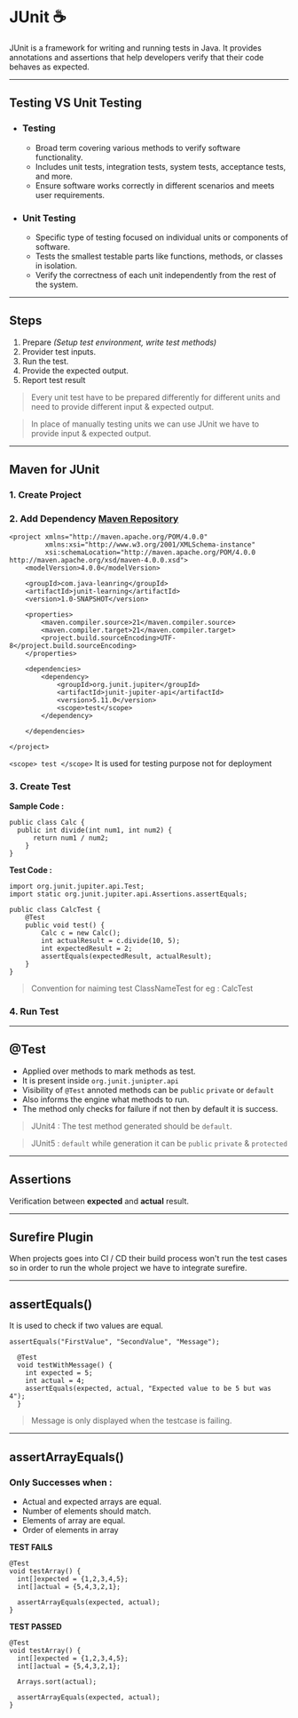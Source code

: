 # JUnit ☕

JUnit is a framework for writing and running tests in Java.
It provides annotations and assertions that help developers verify that their code behaves as expected.

---

## Testing VS Unit Testing

- ### Testing
  - Broad term covering various methods to verify software functionality.
  - Includes unit tests, integration tests, system tests, acceptance tests, and more.
  - Ensure software works correctly in different scenarios and meets user requirements.  
  
- ### Unit Testing

  - Specific type of testing focused on individual units or components of software.
  - Tests the smallest testable parts like functions, methods, or classes in isolation.
  - Verify the correctness of each unit independently from the rest of the system.

---

## Steps

1. Prepare *(Setup test environment, write test methods)*
2. Provider test inputs.
3. Run the test.
4. Provide the expected output.
5. Report test result

> Every unit test have to be prepared differently for different units and need to provide different input & expected output.  

> In place of manually testing units we can use JUnit we have to provide input & expected output.

---

## Maven for JUnit

### 1. Create Project

### 2. Add Dependency [Maven Repository](https://mvnrepository.com/)

```<?xml version="1.0" encoding="UTF-8"?>
<project xmlns="http://maven.apache.org/POM/4.0.0"
         xmlns:xsi="http://www.w3.org/2001/XMLSchema-instance"
         xsi:schemaLocation="http://maven.apache.org/POM/4.0.0 http://maven.apache.org/xsd/maven-4.0.0.xsd">
    <modelVersion>4.0.0</modelVersion>

    <groupId>com.java-leanring</groupId>
    <artifactId>junit-learning</artifactId>
    <version>1.0-SNAPSHOT</version>

    <properties>
        <maven.compiler.source>21</maven.compiler.source>
        <maven.compiler.target>21</maven.compiler.target>
        <project.build.sourceEncoding>UTF-8</project.build.sourceEncoding>
    </properties>

    <dependencies>
        <dependency>
            <groupId>org.junit.jupiter</groupId>
            <artifactId>junit-jupiter-api</artifactId>
            <version>5.11.0</version>
            <scope>test</scope>
        </dependency>

    </dependencies>

</project>

```
`<scope> test </scope>`  It is used for testing purpose not for deployment 

### 3. Create Test
**Sample Code :**
```
public class Calc {
  public int divide(int num1, int num2) {
      return num1 / num2;
    }
}
```

**Test Code :**
```
import org.junit.jupiter.api.Test;
import static org.junit.jupiter.api.Assertions.assertEquals;

public class CalcTest {
    @Test
    public void test() {
        Calc c = new Calc();
        int actualResult = c.divide(10, 5);
        int expectedResult = 2;
        assertEquals(expectedResult, actualResult);
    }
}
```
>Convention for naiming test  ClassNameTest for eg : CalcTest
### 4. Run Test


---
## @Test

- Applied over methods to mark methods as test.
- It is present inside `org.junit.junipter.api`
- Visibility of `@Test` annoted methods can be `public` `private` or `default`
- Also informs the engine what methods to run.
- The method only checks for failure if not then by default it is success.
> JUnit4 : The test method generated should be `default`.

> JUnit5 : `default` while generation it can be `public` `private` & `protected` 

---
## Assertions
Verification between **expected** and **actual** result.


---
## Surefire Plugin
When projects goes into CI / CD their build process won't run the test cases so in order to run the whole project we have to integrate surefire.


---
## assertEquals()
It is used to check if two values are equal.
```
assertEquals("FirstValue", "SecondValue", "Message");
```

```
  @Test
  void testWithMessage() {
    int expected = 5;
    int actual = 4;
    assertEquals(expected, actual, "Expected value to be 5 but was 4");
  }
```
> Message is only displayed when the testcase is failing.
---
## assertArrayEquals()

### Only Successes when : 
  - Actual and expected arrays are equal.
  - Number of elements should match.
  - Elements of array are equal.
  - Order of elements in array


**TEST FAILS**
```
@Test
void testArray() {
  int[]expected = {1,2,3,4,5};
  int[]actual = {5,4,3,2,1};

  assertArrayEquals(expected, actual);
}
```

**TEST PASSED**
```
@Test
void testArray() {
  int[]expected = {1,2,3,4,5};
  int[]actual = {5,4,3,2,1};

  Arrays.sort(actual);
  
  assertArrayEquals(expected, actual);
}
```



